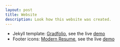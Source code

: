 ```yaml
---
layout: post
title: Website
description: Look how this website was created.
---
```


- Jekyll template: <i class="fab fa-github" style='font-size:30px'></i> [Gradfolio](https://github.com/jitinnair1/gradfolio), see the live [demo](https://jitinnair1.github.io/gradfolio)
- Footer icons: <i class="fab fa-github" style='font-size:30px'></i> [Modern Resume](https://github.com/sproogen/modern-resume-theme), see the live [demo](https://sproogen.github.io/modern-resume-theme)
